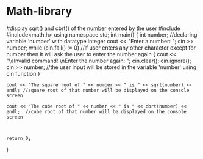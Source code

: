# Math-library
#display sqrt() and cbrt() of the number entered by the user
#include <iostream>
#include<math.h>
using namespace std;
int main()
{
	int number;    //declaring variable 'number' with datatype integer
	cout << "Enter a number: ";
	cin >> number;
	while (cin.fail() != 0)  //if user enters any other character except for number then it will ask the user to enter the number again
	{
		cout << "\aInvalid command! \nEnter the number again: ";
		cin.clear();
		cin.ignore();
		cin >> number;   //the user input will be stored in the variable 'number' using cin function
	}

	cout << "The square root of " << number << " is " << sqrt(number) << endl; //square root of that number will be displayed on the console screen

	cout << "The cube root of " << number << " is " << cbrt(number) << endl;  //cube root of that number will be displayed on the console screen



	return 0;
}
